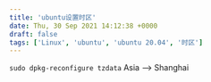 ```yaml
---
title: 'ubuntu设置时区'
date: Thu, 30 Sep 2021 14:12:38 +0000
draft: false
tags: ['Linux', 'ubuntu', 'ubuntu 20.04', '时区']
---
```


`sudo dpkg-reconfigure tzdata` Asia --> Shanghai